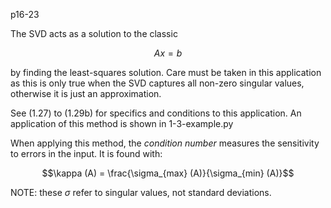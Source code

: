 p16-23

The SVD acts as a solution to the classic

$$Ax = b$$

by finding the least-squares solution. Care must be taken
in this application as this is only true when the SVD captures all non-zero singular values, otherwise it is just an approximation.

See (1.27) to (1.29b) for specifics and conditions to this application.
An application of this method is shown in  1-3-example.py

When applying this method, the _condition number_ measures the sensitivity
to errors in the input. It is found with:

$$\kappa (A) = \frac{\sigma_{max} (A)}{\sigma_{min} (A)}$$

NOTE: these $\sigma$ refer to singular values, not standard deviations.